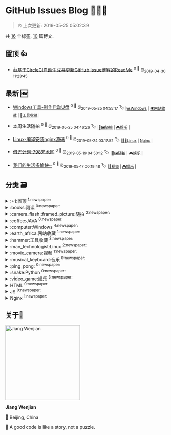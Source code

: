 
# GitHub Issues Blog :tada::tada::tada:
    
> :alarm_clock: 上次更新: 2019-05-25 05:02:39
    
共 [16](https://github.com/jwenjian/ghiblog/labels) 个标签, [10](https://github.com/jwenjian/ghiblog/issues) 篇博文.

## 置顶 :thumbsup: 
- [👍基于CircleCI自动生成并更新GitHub Issue博客的ReadMe](https://github.com/jwenjian/ghiblog/issues/1)  <sup>0 :speech_balloon:</sup>  	 :alarm_clock:<sub>2019-04-30 11:23:45</sub> 
## 最新 :new: 
- [Windows工具-制作启动U盘](https://github.com/jwenjian/ghiblog/issues/11) <sup>0 :speech_balloon:</sup>  			 :alarm_clock:<sub>2019-05-25 04:55:17</sub> 
 :label: 	<sub>|</sub><sub>[:computer:Windows](https://github.com/jwenjian/ghiblog/labels/%3Acomputer%3AWindows)	|	</sub><sub>[:earth_africa:网站收藏](https://github.com/jwenjian/ghiblog/labels/%3Aearth_africa%3A%E7%BD%91%E7%AB%99%E6%94%B6%E8%97%8F)	|	</sub><sub>[:hammer:工具收藏](https://github.com/jwenjian/ghiblog/labels/%3Ahammer%3A%E5%B7%A5%E5%85%B7%E6%94%B6%E8%97%8F)	|	</sub>

- [本周生活随拍](https://github.com/jwenjian/ghiblog/issues/10) <sup>0 :speech_balloon:</sup>  			 :alarm_clock:<sub>2019-05-25 04:46:26</sub> 
 :label: 	<sub>|</sub><sub>[:camera_flash::framed_picture:随拍](https://github.com/jwenjian/ghiblog/labels/%3Acamera_flash%3A%3Aframed_picture%3A%E9%9A%8F%E6%8B%8D)	|	</sub><sub>[:video_game:娱乐](https://github.com/jwenjian/ghiblog/labels/%3Avideo_game%3A%E5%A8%B1%E4%B9%90)	|	</sub>

- [Linux-编译安装nginx源码](https://github.com/jwenjian/ghiblog/issues/9) <sup>0 :speech_balloon:</sup>  			 :alarm_clock:<sub>2019-05-24 03:17:52</sub> 
 :label: 	<sub>|</sub><sub>[:man_technologist:Linux](https://github.com/jwenjian/ghiblog/labels/%3Aman_technologist%3ALinux)	|	</sub><sub>[Nginx](https://github.com/jwenjian/ghiblog/labels/Nginx)	|	</sub>

- [借光计划-798艺术区](https://github.com/jwenjian/ghiblog/issues/8) <sup>0 :speech_balloon:</sup>  			 :alarm_clock:<sub>2019-05-19 04:50:12</sub> 
 :label: 	<sub>|</sub><sub>[:camera_flash::framed_picture:随拍](https://github.com/jwenjian/ghiblog/labels/%3Acamera_flash%3A%3Aframed_picture%3A%E9%9A%8F%E6%8B%8D)	|	</sub><sub>[:video_game:娱乐](https://github.com/jwenjian/ghiblog/labels/%3Avideo_game%3A%E5%A8%B1%E4%B9%90)	|	</sub>

- [我们的生活多愉快~](https://github.com/jwenjian/ghiblog/issues/7) <sup>0 :speech_balloon:</sup>  			 :alarm_clock:<sub>2019-05-17 00:19:48</sub> 
 :label: 	<sub>|</sub><sub>[:movie_camera:视频](https://github.com/jwenjian/ghiblog/labels/%3Amovie_camera%3A%E8%A7%86%E9%A2%91)	|	</sub><sub>[:video_game:娱乐](https://github.com/jwenjian/ghiblog/labels/%3Avideo_game%3A%E5%A8%B1%E4%B9%90)	|	</sub>

## 分类  :card_file_box: 

<details>
<summary>:+1:置顶	<sup>1:newspaper:</sup></summary>

- [👍基于CircleCI自动生成并更新GitHub Issue博客的ReadMe](https://github.com/jwenjian/ghiblog/issues/1)  <sup>0 :speech_balloon:</sup>  	 :alarm_clock:<sub>2019-04-30 11:23:45</sub> 


</details>

<details>
<summary>:books:阅读	<sup>0:newspaper:</sup></summary>



</details>

<details>
<summary>:camera_flash::framed_picture:随拍	<sup>2:newspaper:</sup></summary>

- [本周生活随拍](https://github.com/jwenjian/ghiblog/issues/10)  <sup>0 :speech_balloon:</sup>  	 :alarm_clock:<sub>2019-05-25 04:46:26</sub> 
- [借光计划-798艺术区](https://github.com/jwenjian/ghiblog/issues/8)  <sup>0 :speech_balloon:</sup>  	 :alarm_clock:<sub>2019-05-19 04:50:12</sub> 


</details>

<details>
<summary>:coffee:JAVA	<sup>0:newspaper:</sup></summary>



</details>

<details>
<summary>:computer:Windows	<sup>4:newspaper:</sup></summary>

- [Windows工具-制作启动U盘](https://github.com/jwenjian/ghiblog/issues/11)  <sup>0 :speech_balloon:</sup>  	 :alarm_clock:<sub>2019-05-25 04:55:17</sub> 
- [智能屏幕护眼软件: f.lux](https://github.com/jwenjian/ghiblog/issues/5)  <sup>0 :speech_balloon:</sup>  	 :alarm_clock:<sub>2019-05-15 14:48:46</sub> 
- [windows系统-gif 动画录制软件](https://github.com/jwenjian/ghiblog/issues/4)  <sup>0 :speech_balloon:</sup>  	 :alarm_clock:<sub>2019-05-15 14:40:19</sub> 
- [谷歌浏览器原生支持触控板快速前进后退](https://github.com/jwenjian/ghiblog/issues/3)  <sup>0 :speech_balloon:</sup>  	 :alarm_clock:<sub>2019-05-15 14:36:35</sub> 


</details>

<details>
<summary>:earth_africa:网站收藏	<sup>1:newspaper:</sup></summary>

- [Windows工具-制作启动U盘](https://github.com/jwenjian/ghiblog/issues/11)  <sup>0 :speech_balloon:</sup>  	 :alarm_clock:<sub>2019-05-25 04:55:17</sub> 


</details>

<details>
<summary>:hammer:工具收藏	<sup>3:newspaper:</sup></summary>

- [Windows工具-制作启动U盘](https://github.com/jwenjian/ghiblog/issues/11)  <sup>0 :speech_balloon:</sup>  	 :alarm_clock:<sub>2019-05-25 04:55:17</sub> 
- [智能屏幕护眼软件: f.lux](https://github.com/jwenjian/ghiblog/issues/5)  <sup>0 :speech_balloon:</sup>  	 :alarm_clock:<sub>2019-05-15 14:48:46</sub> 
- [windows系统-gif 动画录制软件](https://github.com/jwenjian/ghiblog/issues/4)  <sup>0 :speech_balloon:</sup>  	 :alarm_clock:<sub>2019-05-15 14:40:19</sub> 


</details>

<details>
<summary>:man_technologist:Linux	<sup>2:newspaper:</sup></summary>

- [Linux-编译安装nginx源码](https://github.com/jwenjian/ghiblog/issues/9)  <sup>0 :speech_balloon:</sup>  	 :alarm_clock:<sub>2019-05-24 03:17:52</sub> 
- [Nginx代理Oracle数据库连接](https://github.com/jwenjian/ghiblog/issues/6)  <sup>0 :speech_balloon:</sup>  	 :alarm_clock:<sub>2019-05-16 14:12:17</sub> 


</details>

<details>
<summary>:movie_camera:视频	<sup>1:newspaper:</sup></summary>

- [我们的生活多愉快~](https://github.com/jwenjian/ghiblog/issues/7)  <sup>0 :speech_balloon:</sup>  	 :alarm_clock:<sub>2019-05-17 00:19:48</sub> 


</details>

<details>
<summary>:musical_keyboard:音乐	<sup>0:newspaper:</sup></summary>



</details>

<details>
<summary>:ping_pong:	<sup>0:newspaper:</sup></summary>



</details>

<details>
<summary>:snake:Python	<sup>0:newspaper:</sup></summary>



</details>

<details>
<summary>:video_game:娱乐	<sup>3:newspaper:</sup></summary>

- [本周生活随拍](https://github.com/jwenjian/ghiblog/issues/10)  <sup>0 :speech_balloon:</sup>  	 :alarm_clock:<sub>2019-05-25 04:46:26</sub> 
- [借光计划-798艺术区](https://github.com/jwenjian/ghiblog/issues/8)  <sup>0 :speech_balloon:</sup>  	 :alarm_clock:<sub>2019-05-19 04:50:12</sub> 
- [我们的生活多愉快~](https://github.com/jwenjian/ghiblog/issues/7)  <sup>0 :speech_balloon:</sup>  	 :alarm_clock:<sub>2019-05-17 00:19:48</sub> 


</details>

<details>
<summary>HTML	<sup>0:newspaper:</sup></summary>



</details>

<details>
<summary>JS	<sup>0:newspaper:</sup></summary>



</details>

<details>
<summary>Nginx	<sup>1:newspaper:</sup></summary>

- [Linux-编译安装nginx源码](https://github.com/jwenjian/ghiblog/issues/9)  <sup>0 :speech_balloon:</sup>  	 :alarm_clock:<sub>2019-05-24 03:17:52</sub> 


</details>

## 关于:boy: 

[<img alt="Jiang Wenjian" src="https://avatars3.githubusercontent.com/u/25657798?v=4" width="233"/>](https://github.com/jwenjian)

**Jiang Wenjian**

:round_pushpin: Beijing, China

:black_flag: A good code is like a story, not a puzzle.
